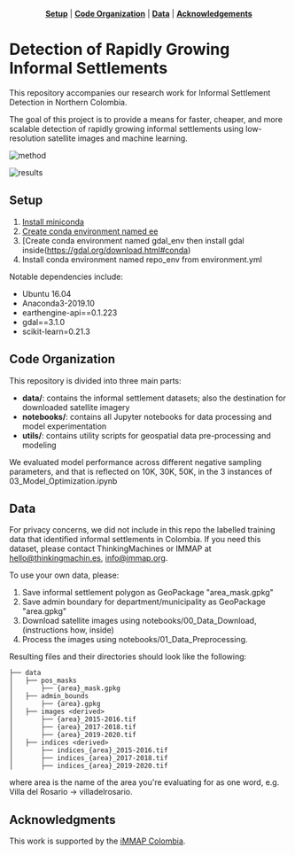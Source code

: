 <p align="center">
<b><a href="#setup">Setup</a></b>
|
<b><a href="#code-organization">Code Organization</a></b>
|
<b><a href="#data">Data</a></b>
|
<b><a href="#acknowledgements">Acknowledgements</a></b>
</p>

# Detection of Rapidly Growing Informal Settlements 

This repository accompanies our research work for Informal Settlement Detection in Northern Colombia.

The goal of this project is to provide a means for faster, cheaper, and more scalable detection of rapidly growing informal settlements using low-resolution satellite images and machine learning.

![method](./assets/method.PNG)

![results](./assets/validation.JPG)

## Setup
1. [Install miniconda](https://developers.google.com/earth-engine/guides/python_install-conda#install_miniconda)
1. [Create conda environment named ee](https://developers.google.com/earth-engine/guides/python_install-conda#install_api)
1. [Create conda environment named gdal_env then install gdal inside(https://gdal.org/download.html#conda)
1. Install conda environment named repo_env from environment.yml

Notable dependencies include:
- Ubuntu 16.04
- Anaconda3-2019.10
- earthengine-api==0.1.223
- gdal==3.1.0
- scikit-learn=0.21.3

## Code Organization
This repository is divided into three main parts:

- **data/**: contains the informal settlement datasets; also the destination for downloaded satellite imagery
- **notebooks/**: contains all Jupyter notebooks for data processing and model experimentation
- **utils/**: contains utility scripts for geospatial data pre-processing and modeling

We evaluated model performance across different negative sampling parameters, and that is reflected on 10K, 30K, 50K, in the 3 instances of 03_Model_Optimization.ipynb

## Data
For privacy concerns, we did not include in this repo the labelled training data that identified informal settlements in Colombia. If you need this dataset, please contact ThinkingMachines or IMMAP at hello@thinkingmachin.es, info@immap.org.

To use your own data, please:
1. Save informal settlement polygon as GeoPackage "area_mask.gpkg"
1. Save admin boundary for department/municipality as GeoPackage "area.gpkg"
2. Download satellite images using notebooks/00_Data_Download, (instructions how, inside)
3. Process the images using notebooks/01_Data_Preprocessing.

Resulting files and their directories should look like the following:
```
├── data
│   ├── pos_masks
│       ├── {area}_mask.gpkg
│   ├── admin_bounds
│       ├── {area}.gpkg
│   ├── images <derived>
│       ├── {area}_2015-2016.tif
│       ├── {area}_2017-2018.tif
│       ├── {area}_2019-2020.tif
│   ├── indices <derived>
│       ├── indices_{area}_2015-2016.tif
│       ├── indices_{area}_2017-2018.tif
│       ├── indices_{area}_2019-2020.tif
```

where area is the name of the area you're evaluating for as one word, e.g. Villa del Rosario -> villadelrosario.

## Acknowledgments
This work is supported by the [iMMAP Colombia](https://immap.org/colombia/).
